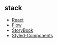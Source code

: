 ## stack

- [React](https://reactjs.org/)
- [Flow](https://flow.org/)
- [StoryBook](https://storybook.js.org/)
- [Styled-Components](https://www.styled-components.com/)


